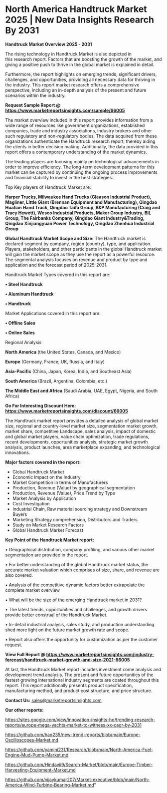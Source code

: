 # North America Handtruck Market 2025 | New Data Insights Research By 2031

<Strong> Handtruck Market Overview 2025 - 2031</strong>

The rising technology in Handtruck Market is also depicted in this research report. Factors that are boosting the growth of the market, and giving a positive push to thrive in the global market is explained in detail.

Furthermore, the report highlights on emerging trends, significant drivers, challenges, and opportunities, providing all necessary data for thriving in the industry. This report market research offers a comprehensive perspective, including an in-depth analysis of the present and future scenarios within the industry.

<strong>Request Sample Report @ <a href=https://www.marketreportsinsights.com/sample/66005>https://www.marketreportsinsights.com/sample/66005</a></strong>

The market overview included in this report provides information from a wide range of resources like government organizations, established companies, trade and industry associations, industry brokers and other such regulatory and non-regulatory bodies. The data acquired from these organizations authenticate the Handtruck research report, thereby aiding the clients in better decision making. Additionally, the data provided in this report offers a contemporary understanding of the market dynamics.

The leading players are focusing mainly on technological advancements in order to improve efficiency. The long-term development patterns for this market can be captured by continuing the ongoing process improvements and financial stability to invest in the best strategies.

Top Key players of Handtruck Market are:

<strong>Harper Trucks, Milwaukee Hand Trucks (Gleason Industrial Product), Magliner, Little Giant (Brennan Equipment and Manufacturing), Qingdao Huatian Hand Truck, Qingdao Taifa Group, B&P Manufacturing (Craig and Tracy Hewett), Wesco Industrial Products, Maker Group Industry, BIL Group, The Fairbanks Company, Qingdao Giant Industry&Trading, Qingdao Xinjiangyuan Power Technology, Qingdao Zhenhua Industrial Group</strong>

<strong><b>Global Handtruck Market Scope and Size:</b></strong>
The Handtruck market is declared segment by company, region (country), type, and application. Players, stakeholders, and other participants in the global Handtruck market will gain the market scope as they use the report as a powerful resource. The segmental analysis focuses on revenue and product by type and application and the forecast period of 2025-2031.

Handtruck Market Types covered in this report are:

<strong>• Steel Handtruck

• Aluminum Handtruck

• Handtruck</strong>

Market Applications covered in this report are:

<strong>• Offline Sales

• Online Sales</strong> 

Regional Analysis

<strong>North America</strong> (the United States, Canada, and Mexico)

<strong>Europe</strong> (Germany, France, UK, Russia, and Italy)

<strong>Asia-Pacific</strong> (China, Japan, Korea, India, and Southeast Asia)

<strong>South America</strong> (Brazil, Argentina, Colombia, etc.)

<strong>The Middle East and Africa</strong> (Saudi Arabia, UAE, Egypt, Nigeria, and South Africa)

<strong>Go For Interesting Discount Here: <a href=https://www.marketreportsinsights.com/discount/66005>https://www.marketreportsinsights.com/discount/66005</a></strong>

The Handtruck market report provides a detailed analysis of global market size, regional and country-level market size, segmentation market growth, market share, competitive Landscape, sales analysis, impact of domestic and global market players, value chain optimization, trade regulations, recent developments, opportunities analysis, strategic market growth analysis, product launches, area marketplace expanding, and technological innovations.

<strong><b>Major factors covered in the report:</b></strong>
<ul>
  <li>Global Handtruck Market </li>
  <li>Economic Impact on the Industry</li>
  <li>Market Competition in terms of Manufacturers</li>
  <li>Production, Revenue (Value) by geographical segmentation</li>
  <li>Production, Revenue (Value), Price Trend by Type</li>
  <li>Market Analysis by Application</li>
  <li>Cost Investigation</li>
  <li>Industrial Chain, Raw material sourcing strategy and Downstream Buyers</li>
  <li>Marketing Strategy comprehension, Distributors and Traders</li>
  <li>Study on Market Research Factors</li>
  <li>Global Handtruck Market Forecast</li>
</ul>

<strong><b>Key Point of the Handtruck Market report:</b></strong>

• Geographical distribution, company profiling, and various other market segmentation are provided in the report.

• For better understanding of the global Handtruck market status, the accurate market valuation which comprises of size, share, and revenue are also covered.

• Analysis of the competitive dynamic factors better extrapolate the complete market overview

• What will be the size of the emerging Handtruck market in 2031?

• The latest trends, opportunities and challenges, and growth drivers provide better construal of the Handtruck Market.

• In-detail industrial analysis, sales study, and production understanding shed more light on the future market growth rate and scope.

• Report also offers the opportunity for customization as per the customer request.

<strong><b>View Full Report @ <a href=https://www.marketreportsinsights.com/industry-forecast/handtruck-market-growth-and-size-2021-66005>https://www.marketreportsinsights.com/industry-forecast/handtruck-market-growth-and-size-2021-66005</a></b></strong>


At last, the Handtruck Market report includes investment come analysis and development trend analysis. The present and future opportunities of the fastest growing international industry segments are coated throughout this report. This report additionally presents product specification, manufacturing method, and product cost structure, and price structure.

<strong>Contact Us:</strong>
sales@marketreportsinsights.com

<strong>Our other reports:</strong>

<a href=https://sites.google.com/view/innovation-insights-hq/trending-research-reports/europe-mega-yachts-market-to-witness-xx-cagr-by-2031>https://sites.google.com/view/innovation-insights-hq/trending-research-reports/europe-mega-yachts-market-to-witness-xx-cagr-by-2031</a>

<a href=https://github.com/haq235/new-trend-reports/blob/main/Europe-Oscilloscopes-Market.md>https://github.com/haq235/new-trend-reports/blob/main/Europe-Oscilloscopes-Market.md</a>

<a href=https://github.com/yamini231/Research/blob/main/North-America-Fuel-Engine-Mud-Pump-Market.md>https://github.com/yamini231/Research/blob/main/North-America-Fuel-Engine-Mud-Pump-Market.md</a>

<a href=https://github.com/Hindavii9/Search-Market/blob/main/Europe-Timber-Harvesting-Equipment-Market.md>https://github.com/Hindavii9/Search-Market/blob/main/Europe-Timber-Harvesting-Equipment-Market.md</a>

<a href=https://github.com/vijaykumar207/Market-executive/blob/main/North-America-Wind-Turbine-Bearing-Market.md>https://github.com/vijaykumar207/Market-executive/blob/main/North-America-Wind-Turbine-Bearing-Market.md</a>"

